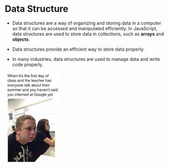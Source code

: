 # Data Structure 

- Data structures are a way of organizing and storing data in a computer so that it can be accessed and manipulated efficiently. In JavaScript, data structures are used to store data in collections, such as **arrays** and **objects**.

- Data structures provide an efficient way to store data properly.
- In many industries, data structures are used to manage data and write code properly.

![alt text](image.png)